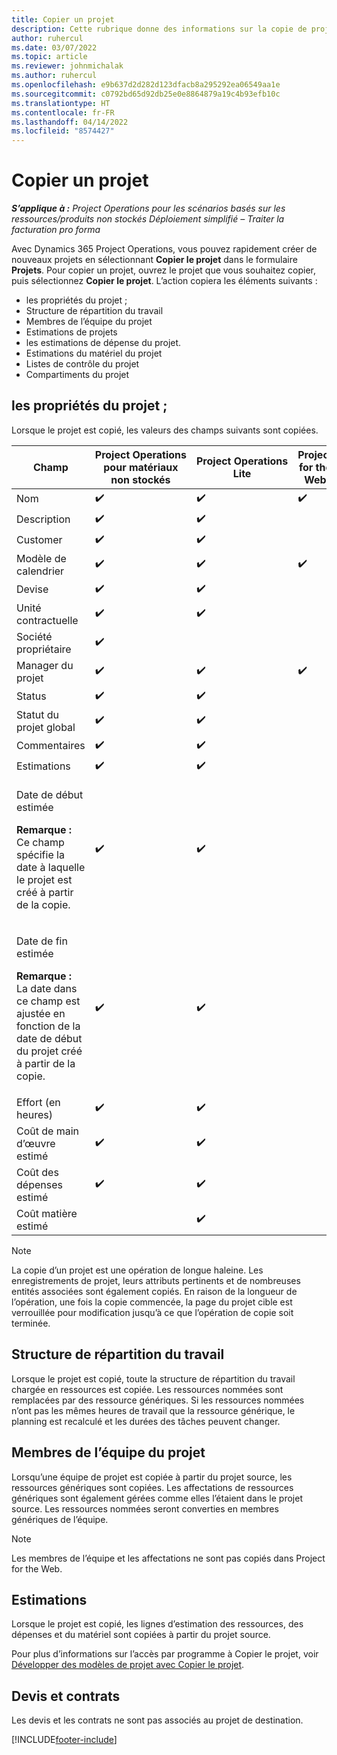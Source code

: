 ```yaml
---
title: Copier un projet
description: Cette rubrique donne des informations sur la copie de projets dans Dynamics 365 Project Operations.
author: ruhercul
ms.date: 03/07/2022
ms.topic: article
ms.reviewer: johnmichalak
ms.author: ruhercul
ms.openlocfilehash: e9b637d2d282d123dfacb8a295292ea06549aa1e
ms.sourcegitcommit: c0792bd65d92db25e0e8864879a19c4b93efb10c
ms.translationtype: HT
ms.contentlocale: fr-FR
ms.lasthandoff: 04/14/2022
ms.locfileid: "8574427"
---
```

# <a name="copy-a-project"></a>Copier un projet

_**S’applique à :** Project Operations pour les scénarios basés sur les ressources/produits non stockés Déploiement simplifié – Traiter la facturation pro forma_

Avec Dynamics 365 Project Operations, vous pouvez rapidement créer de nouveaux projets en sélectionnant **Copier le projet** dans le formulaire **Projets**. Pour copier un projet, ouvrez le projet que vous souhaitez copier, puis sélectionnez **Copier le projet**. L’action copiera les éléments suivants :

- les propriétés du projet ; 
- Structure de répartition du travail
- Membres de l’équipe du projet
- Estimations de projets
- les estimations de dépense du projet.
- Estimations du matériel du projet
- Listes de contrôle du projet
- Compartiments du projet

## <a name="project-properties"></a>les propriétés du projet ;

Lorsque le projet est copié, les valeurs des champs suivants sont copiées.

| Champ | Project Operations pour matériaux non stockés | Project Operations Lite | Project for the Web |
|-------|------------------------------------------|-------------------------|---------------------|
| Nom  | :heavy_check_mark: | :heavy_check_mark: | :heavy_check_mark: |
| Description | :heavy_check_mark: | :heavy_check_mark: | |
| Customer | :heavy_check_mark: | :heavy_check_mark: | |
| Modèle de calendrier | :heavy_check_mark: | :heavy_check_mark: | :heavy_check_mark: |
| Devise | :heavy_check_mark: | :heavy_check_mark: | |
| Unité contractuelle | :heavy_check_mark: | :heavy_check_mark: | |
| Société propriétaire | :heavy_check_mark: | | |
| Manager du projet | :heavy_check_mark: | :heavy_check_mark: | :heavy_check_mark: |
| Status | :heavy_check_mark: | :heavy_check_mark: | |
| Statut du projet global | :heavy_check_mark: | :heavy_check_mark: | |
| Commentaires | :heavy_check_mark: | :heavy_check_mark: | |
| Estimations | :heavy_check_mark: | :heavy_check_mark: | |
| <p>Date de début estimée</p><p><strong>Remarque :</strong> Ce champ spécifie la date à laquelle le projet est créé à partir de la copie. | :heavy_check_mark: | :heavy_check_mark: | |
| <p>Date de fin estimée</p><p><strong>Remarque :</strong> La date dans ce champ est ajustée en fonction de la date de début du projet créé à partir de la copie.</p> | :heavy_check_mark: | :heavy_check_mark: | |
| Effort (en heures) | :heavy_check_mark: | :heavy_check_mark: | |
| Coût de main d’œuvre estimé | :heavy_check_mark: | :heavy_check_mark: | |
| Coût des dépenses estimé | :heavy_check_mark: | :heavy_check_mark: | |
| Coût matière estimé | | :heavy_check_mark: | |

> [!NOTE]
> La copie d’un projet est une opération de longue haleine. Les enregistrements de projet, leurs attributs pertinents et de nombreuses entités associées sont également copiés. En raison de la longueur de l’opération, une fois la copie commencée, la page du projet cible est verrouillée pour modification jusqu’à ce que l’opération de copie soit terminée.

## <a name="work-breakdown-structure"></a>Structure de répartition du travail

Lorsque le projet est copié, toute la structure de répartition du travail chargée en ressources est copiée. Les ressources nommées sont remplacées par des ressource génériques. Si les ressources nommées n’ont pas les mêmes heures de travail que la ressource générique, le planning est recalculé et les durées des tâches peuvent changer.

## <a name="project-team-members"></a>Membres de l’équipe du projet

Lorsqu’une équipe de projet est copiée à partir du projet source, les ressources génériques sont copiées. Les affectations de ressources génériques sont également gérées comme elles l’étaient dans le projet source. Les ressources nommées seront converties en membres génériques de l’équipe.

> [!NOTE]
> Les membres de l’équipe et les affectations ne sont pas copiés dans Project for the Web.

## <a name="estimates"></a>Estimations

Lorsque le projet est copié, les lignes d’estimation des ressources, des dépenses et du matériel sont copiées à partir du projet source. 

Pour plus d’informations sur l’accès par programme à Copier le projet, voir [Développer des modèles de projet avec Copier le projet](dev-copy-project.md).

## <a name="quotes-and-contracts"></a>Devis et contrats

Les devis et les contrats ne sont pas associés au projet de destination.

[!INCLUDE[footer-include](../includes/footer-banner.md)]
